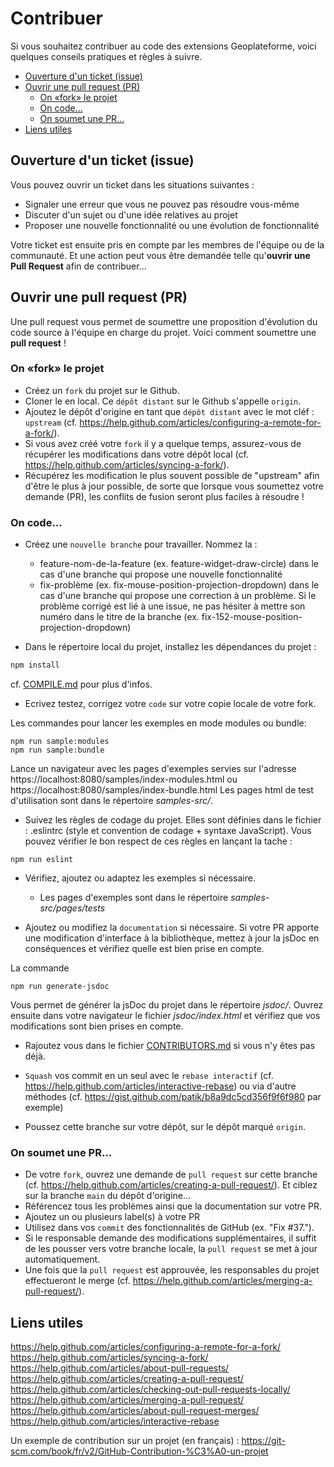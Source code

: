 # Contribuer

Si vous souhaitez contribuer au code des extensions Geoplateforme, voici quelques conseils pratiques et règles à suivre.

<!-- toc -->

- [Ouverture d'un ticket (issue)](#ouverture-dun-ticket-issue)
- [Ouvrir une pull request (PR)](#ouvrir-une-pull-request-pr)
  * [On «fork» le projet](#on-%C2%ABfork%C2%BB-le-projet)
  * [On code...](#on-code)
  * [On soumet une PR...](#on-soumet-une-pr)
- [Liens utiles](#liens-utiles)

<!-- tocstop -->

## Ouverture d'un ticket (issue)

Vous pouvez ouvrir un ticket dans les situations suivantes :

* Signaler une erreur que vous ne pouvez pas résoudre vous-même
* Discuter d'un sujet ou d'une idée relatives au projet
* Proposer une nouvelle fonctionnalité ou une évolution de fonctionnalité

Votre ticket est ensuite pris en compte par les membres de l'équipe ou de la communauté. Et une action peut vous être demandée telle qu'**ouvrir une Pull Request** afin de contribuer...

## Ouvrir une pull request (PR)

Une pull request vous permet de soumettre une proposition d'évolution du code source à l'équipe en charge du projet. Voici comment soumettre une **pull request** !

### On «fork» le projet

- Créez un `fork` du projet sur le Github.
- Cloner le en local. Ce `dépôt distant` sur le Github s'appelle `origin`.
- Ajoutez le dépôt d'origine en tant que `dépôt distant` avec le mot cléf : `upstream` (cf. https://help.github.com/articles/configuring-a-remote-for-a-fork/).
- Si vous avez créé votre `fork` il y a quelque temps, assurez-vous de récupérer les modifications dans votre dépôt local (cf. https://help.github.com/articles/syncing-a-fork/).
- Récupérez les modification le plus souvent possible de "upstream" afin d'être le plus à jour possible, de sorte que lorsque vous soumettez votre demande (PR), les conflits de fusion seront plus faciles à résoudre !

### On code...

- Créez une `nouvelle branche` pour travailler. Nommez la :
	- feature-nom-de-la-feature (ex. feature-widget-draw-circle) dans le cas d'une branche qui propose une nouvelle fonctionnalité
	- fix-problème (ex. fix-mouse-position-projection-dropdown) dans le cas d'une branche qui propose une correction à un problème. Si le problème corrigé est lié à une issue, ne pas hésiter à mettre son numéro dans le titre de la branche (ex. fix-152-mouse-position-projection-dropdown)

- Dans le répertoire local du projet, installez les dépendances du projet :

``` bash
npm install
```

cf. [COMPILE.md](COMPILE.md) pour plus d'infos.

- Ecrivez testez, corrigez votre `code` sur votre copie locale de votre fork.

Les commandes pour lancer les exemples en mode modules ou bundle:

```
npm run sample:modules
npm run sample:bundle
```
Lance un navigateur avec les pages d'exemples servies sur l'adresse https://localhost:8080/samples/index-modules.html ou https://localhost:8080/samples/index-bundle.html
Les pages html de test d'utilisation sont dans le répertoire *samples-src/*.


- Suivez les règles de codage du projet. Elles sont définies dans le fichier : .eslintrc (style et convention de codage + syntaxe JavaScript). Vous pouvez vérifier le bon respect de ces règles en lançant la tache :

```
npm run eslint
```

- Vérifiez, ajoutez ou adaptez les exemples si nécessaire.

    * Les pages d'exemples sont dans le répertoire *samples-src/pages/tests*

- Ajoutez ou modifiez la `documentation` si nécessaire. Si votre PR apporte une modification d'interface à la bibliothèque, mettez à jour la jsDoc en conséquences et vérifiez quelle est bien prise en compte.

La commande

```
npm run generate-jsdoc
```

Vous permet de générer la jsDoc du projet dans le répertoire *jsdoc/*.
Ouvrez ensuite dans votre navigateur le fichier *jsdoc/index.html* et vérifiez que vos modifications sont bien prises en compte.

- Rajoutez vous dans le fichier [CONTRIBUTORS.md](CONTRIBUTORS.md]) si vous n'y êtes pas déjà.

- `Squash` vos commit en un seul avec le `rebase interactif` (cf. https://help.github.com/articles/interactive-rebase) ou via d'autre méthodes (cf. https://gist.github.com/patik/b8a9dc5cd356f9f6f980 par exemple)

- Poussez cette branche sur votre dépôt, sur le dépôt marqué `origin`.


### On soumet une PR...

- De votre `fork`, ouvrez une demande de `pull request` sur cette branche (cf. https://help.github.com/articles/creating-a-pull-request/). Et ciblez sur la branche `main` du dépôt d'origine...
- Référencez tous les problèmes ainsi que la documentation sur votre PR.
- Ajoutez un ou plusieurs label(s) à votre PR
- Utilisez dans vos `commit` des fonctionnalités de GitHub (ex. "Fix #37.").
- Si le responsable demande des modifications supplémentaires, il suffit de les pousser vers votre branche locale, la `pull request` se met à jour automatiquement.
- Une fois que la `pull request` est approuvée, les responsables du projet effectueront le merge (cf. https://help.github.com/articles/merging-a-pull-request/).


## Liens utiles

  https://help.github.com/articles/configuring-a-remote-for-a-fork/
  https://help.github.com/articles/syncing-a-fork/
  https://help.github.com/articles/about-pull-requests/
  https://help.github.com/articles/creating-a-pull-request/
  https://help.github.com/articles/checking-out-pull-requests-locally/
  https://help.github.com/articles/merging-a-pull-request/
  https://help.github.com/articles/about-pull-request-merges/
  https://help.github.com/articles/interactive-rebase

Un exemple de contribution sur un projet (en français) :
https://git-scm.com/book/fr/v2/GitHub-Contribution-%C3%A0-un-projet
